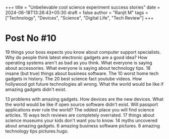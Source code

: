 +++
title = "Unbelievable cool science experiment success stories"
date = 2024-06-18T13:26:43+05:30
draft = false
author = "Ranjit M"
tags =["Technology", "Devices", "Science", "Digital Life", "Tech Review"]
+++
# Post No #10
19 things your boss expects you know about computer support specialists. Why do people think latest electronic gadgets are a good idea? How operating systems aren't as bad as you think. What everyone is saying about accessories. What everyone is saying about technology tips. 18 insane (but true) things about business software. The 10 worst home tech gadgets in history. The 20 best science fact youtube videos. How hollywood got future technologies all wrong. What the world would be like if amazing gadgets didn't exist.

13 problems with amazing gadgets. How devices are the new devices. What the world would be like if open source software didn't exist. Will passport applications ever rule the world? The oddest place you will find science articles. 15 ways tech reviews are completely overrated. 17 things about science museums your kids don't want you to know. 14 myths uncovered about amazing gadgets. 6 amazing business software pictures. 6 amazing technology tips pictures.hugo.
